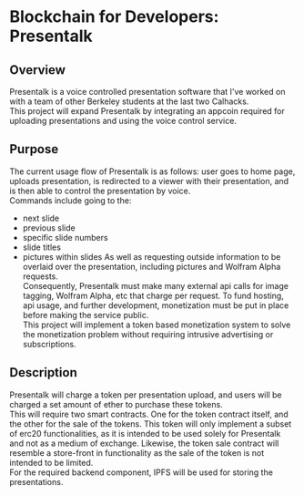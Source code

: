 # Blockchain for Developers: Presentalk

## Overview
Presentalk is a voice controlled presentation software that I've worked on with a team of other Berkeley students at the last two Calhacks.  
This project will expand Presentalk by integrating an appcoin required for uploading presentations and using the voice control service.

## Purpose
The current usage flow of Presentalk is as follows: user goes to home page, uploads presentation, is redirected to a viewer with their presentation, and is then able to control the presentation by voice.  
Commands include going to the:
* next slide
* previous slide
* specific slide numbers
* slide titles
* pictures within slides
As well as requesting outside information to be overlaid over the presentation, including pictures and Wolfram Alpha requests.  
Consequently, Presentalk must make many external api calls for image tagging, Wolfram Alpha, etc that charge per request. To fund hosting, api usage, and further development, monetization must be put in place before making the service public.  
This project will implement a token based monetization system to solve the monetization problem without requiring intrusive advertising or subscriptions.

## Description
Presentalk will charge a token per presentation upload, and users will be charged a set amount of ether to purchase these tokens.  
This will require two smart contracts. One for the token contract itself, and the other for the sale of the tokens. This token will only implement a subset of erc20 functionalities, as it is intended to be used solely for Presentalk and not as a medium of exchange. Likewise, the token sale contract will resemble a store-front in functionality as the sale of the token is not intended to be limited.  
For the required backend component, IPFS will be used for storing the presentations.
